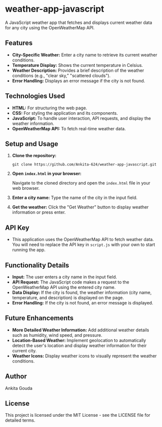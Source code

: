 # weather-app-javascript
A JavaScript weather app that fetches and displays current weather data for any city using the OpenWeatherMap API.

## Features

*   **City-Specific Weather:** Enter a city name to retrieve its current weather conditions.
*   **Temperature Display:** Shows the current temperature in Celsius.
*   **Weather Description:** Provides a brief description of the weather conditions (e.g., "clear sky," "scattered clouds").
*   **Error Handling:** Displays an error message if the city is not found.

## Technologies Used

*   **HTML:** For structuring the web page.
*   **CSS:** For styling the application and its components.
*   **JavaScript:** To handle user interaction, API requests, and display the weather information.
*   **OpenWeatherMap API:** To fetch real-time weather data.

## Setup and Usage

1.  **Clone the repository:**

    ```
    git clone https://github.com/Ankita-624/weather-app-javascript.git
    ```

2.  **Open `index.html` in your browser:**

    Navigate to the cloned directory and open the `index.html` file in your web browser.

3.  **Enter a city name:** Type the name of the city in the input field.

4.  **Get the weather:** Click the "Get Weather" button to display weather information or press enter.

## API Key

*   This application uses the OpenWeatherMap API to fetch weather data. You will need to replace the API key in `script.js` with your own to start running the app.

## Functionality Details

*   **Input:** The user enters a city name in the input field.
*   **API Request:** The JavaScript code makes a request to the OpenWeatherMap API using the entered city name.
*   **Data Display:** If the city is found, the weather information (city name, temperature, and description) is displayed on the page.
*   **Error Handling:** If the city is not found, an error message is displayed.

## Future Enhancements

*   **More Detailed Weather Information:** Add additional weather details such as humidity, wind speed, and pressure.
*   **Location-Based Weather:** Implement geolocation to automatically detect the user's location and display weather information for their current city.
*   **Weather Icons:** Display weather icons to visually represent the weather conditions.

## Author

Ankita Gouda

## License

This project is licensed under the MIT License - see the LICENSE file for detailed terms.
